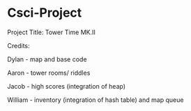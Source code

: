 # Csci-Project
Project Title: Tower Time MK.II

Credits:

Dylan - map and base code

Aaron - tower rooms/ riddles

Jacob - high scores (integration of heap)

William - inventory (integration of hash table) and map queue
